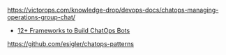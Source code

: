 https://victorops.com/knowledge-drop/devops-docs/chatops-managing-operations-group-chat/

* [12+ Frameworks to Build ChatOps Bots](http://nordicapis.com/12-frameworks-to-build-chatops-bots/)

https://github.com/esigler/chatops-patterns
